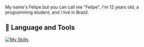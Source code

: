 My name's Felipe but you can call me "Felipe", I'm 12 years old, a programming student, and I live in Brazil.

## 🔨 Language and Tools

[![My Skills](https://skillicons.dev/icons?i=typescript,javascript,nodejs,discord)](https://skillicons.dev)
